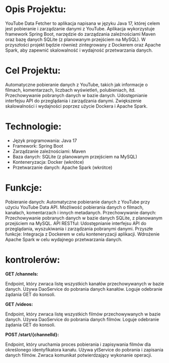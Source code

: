 # Opis Projektu:

YouTube Data Fetcher to aplikacja napisana w języku Java 17, której celem jest pobieranie i zarządzanie danymi z YouTube. Aplikacja wykorzystuje framework Spring Boot, narzędzie do zarządzania zależnościami Maven oraz bazę danych SQLite (z planowanym przejściem na MySQL). W przyszłości projekt będzie również zintegrowany z Dockerem oraz Apache Spark, aby zapewnić skalowalność i wydajność przetwarzania danych.

# Cel Projektu:

Automatyczne pobieranie danych z YouTube, takich jak informacje o filmach, komentarzach, liczbach wyświetleń, polubieniach, itd.
Przechowywanie pobranych danych w bazie danych.
Udostępnianie interfejsu API do przeglądania i zarządzania danymi.
Zwiększenie skalowalności i wydajności poprzez użycie Dockera i Apache Spark.
# Technologie:

- Język programowania: Java 17
- Framework: Spring Boot
- Zarządzanie zależnościami: Maven
- Baza danych: SQLite (z planowanym przejściem na MySQL)
- Konteneryzacja: Docker (wkrótce)
- Przetwarzanie danych: Apache Spark (wkrótce)

# Funkcje:

Pobieranie danych:
Automatyczne pobieranie danych z YouTube przy użyciu YouTube Data API.
Możliwość pobierania danych o filmach, kanałach, komentarzach i innych metadanych.
Przechowywanie danych:
Przechowywanie pobranych danych w bazie danych SQLite, z planowanym przejściem na MySQL.
API RESTful:
Udostępnianie interfejsu API do przeglądania, wyszukiwania i zarządzania pobranymi danymi.
Przyszłe funkcje:
Integracja z Dockerem w celu konteneryzacji aplikacji.
Wdrożenie Apache Spark w celu wydajnego przetwarzania danych.

# kontrolerów:

**GET /channels:**

Endpoint, który zwraca listę wszystkich kanałów przechowywanych w bazie danych.
Używa DaoService do pobrania danych kanałów.
Loguje odebranie żądania GET do konsoli.


**GET /videos:**

Endpoint, który zwraca listę wszystkich filmów przechowywanych w bazie danych.
Używa DaoService do pobrania danych filmów.
Loguje odebranie żądania GET do konsoli.


**POST /start/{channelId}:**

Endpoint, który uruchamia proces pobierania i zapisywania filmów dla określonego identyfikatora kanału.
Używa ytService do pobrania i zapisania danych filmów.
Zwraca komunikat potwierdzający wykonanie operacji.



